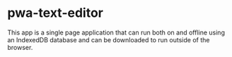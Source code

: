 # pwa-text-editor
This app is a single page application that can run both on and offline using an IndexedDB database and can be downloaded to run outside of the browser.
